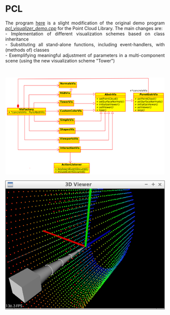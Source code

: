 # PCL
<p align="justify">
The program <a href="./prog.cpp">here</a> is a slight modification of the original demo program <i><a href="http://pointclouds.org/documentation/tutorials/pcl_visualizer.php">pcl_visualizer_demo.cpp</a></i> for the Point Cloud Library. The main changes are:
<br />
- Implementation of different visualization schemes based on class inheritance
<br />
- Substituting all stand-alone functions, including event-handlers, with (methods of) classes
<br />
- Exemplifying meaningful adjustment of parameters in a multi-component scene (using the new visualization scheme "Tower")
</p>

<br />
<p align="middle">
<img src="./uml.png" />
<br /><br />
<img src="./demo.png" />
</p>
